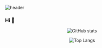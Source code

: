 ![header](https://capsule-render.vercel.app/api?type=transparent&text=Do%20Won%20Kim&fontSize=25&theme=tokyonight&fontColor=628fda&height=30)



### Hi 👋
<div align="center">

![GitHub stats](https://github-readme-stats.vercel.app/api?username=DO-WON&hide=prs,issues&show_icons=true&theme=tokyonight&bg_color=00000000&layout=compact&include_all_commits=true&count_private=true)


![Top Langs](https://github-readme-stats.vercel.app/api/top-langs/?username=DO-WON&bg_color=00000000&theme=tokyonight&hide=TeX&layout=compact)

</div>

<!--
**DO-WON/DO-WON** is a ✨ _special_ ✨ repository because its `README.md` (this file) appears on your GitHub profile.

Here are some ideas to get you started:

- 🔭 I’m currently working on ...
- 🌱 I’m currently learning ...
- 👯 I’m looking to collaborate on ...
- 🤔 I’m looking for help with ...
- 💬 Ask me about ...
- 📫 How to reach me: ...
- 😄 Pronouns: ...
- ⚡ Fun fact: ...


<h3 align="center">📚 Tech Stack 📚</h3>
<h5 align="center">✨ Languages & Platforms ✨</h3>
<p align="center">
  <img src="https://img.shields.io/badge/표시되는 이름-바탕색?style=flat-square&logo=이름&logoColor=white"/></a>&nbsp
</p>
-->
